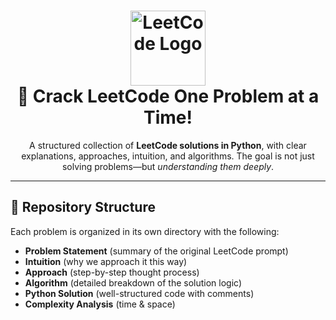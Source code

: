 <h1 align="center">
  <img src="https://leetcode.com/static/images/LeetCode_logo_rvs.png" alt="LeetCode Logo" width="120"/>
  <br/>
  🚀 Crack LeetCode One Problem at a Time!
</h1>

<p align="center">
  A structured collection of <strong>LeetCode solutions in Python</strong>, with clear explanations, approaches, intuition, and algorithms.  
  The goal is not just solving problems—but <em>understanding them deeply</em>.  
</p>

---

## 📂 Repository Structure
Each problem is organized in its own directory with the following:
- **Problem Statement** (summary of the original LeetCode prompt)
- **Intuition** (why we approach it this way)
- **Approach** (step-by-step thought process)
- **Algorithm** (detailed breakdown of the solution logic)
- **Python Solution** (well-structured code with comments)
- **Complexity Analysis** (time & space)

